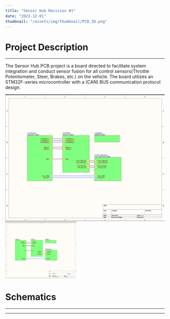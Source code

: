 ```yaml
---
title: "Sensor Hub Revision #1"
date: "2023-12-01"
thumbnail: "/assets/img/thumbnail/PCB_3D.png"
---
```


# Project Description 
---
The Sensor Hub PCB project is a board directed to facilitate system integration and conduct sensor fusion for all control sensors(Throttle Potentiometer, Steer, Brakes, etc.) on the vehicle. The board utilizes an STM32F-series microcontroller with a (CAN) BUS communication protocol design.

![](/assets/img/Sensorhub1_images/Top_level.png)
<img src="/assets/img/Sensorhub1_images/Top_level.png" alt="dartmouth 1" width="225">

# Schematics 
---
****
